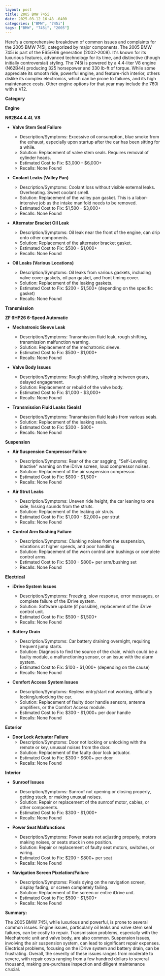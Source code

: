 ```yaml
---
layout: post
title: 2005 BMW 745i
date: 2025-03-12 16:48 -0400
categories: ["BMW", "745i"]
tags: ["BMW", "745i", "2005"]
---
```

Here's a comprehensive breakdown of common issues and complaints for the 2005 BMW 745i, categorized by major components. The 2005 BMW 745i is part of the E65/E66 generation (2002-2008). It's known for its luxurious features, advanced technology for its time, and distinctive (though initially controversial) styling. The 745i is powered by a 4.4-liter V8 engine (N62B44) producing 325 horsepower and 330 lb-ft of torque. While some appreciate its smooth ride, powerful engine, and feature-rich interior, others dislike its complex electronics, which can be prone to failures, and its high maintenance costs. Other engine options for that year may include the 760i with a V12.

**Category**

**Engine**

**N62B44 4.4L V8**

*   **Valve Stem Seal Failure**
    *   Description/Symptoms: Excessive oil consumption, blue smoke from the exhaust, especially upon startup after the car has been sitting for a while.
    *   Solution: Replacement of valve stem seals. Requires removal of cylinder heads.
    *   Estimated Cost to Fix: $3,000 - $6,000+
    *   Recalls: None Found

*   **Coolant Leaks (Valley Pan)**
    *   Description/Symptoms: Coolant loss without visible external leaks. Overheating. Sweet coolant smell.
    *   Solution: Replacement of the valley pan gasket. This is a labor-intensive job as the intake manifold needs to be removed.
    *   Estimated Cost to Fix: $1,500 - $3,000+
    *   Recalls: None Found

*   **Alternator Bracket Oil Leak**
    *   Description/Symptoms: Oil leak near the front of the engine, can drip onto other components.
    *   Solution: Replacement of the alternator bracket gasket.
    *   Estimated Cost to Fix: $500 - $1,000+
    *   Recalls: None Found

*   **Oil Leaks (Various Locations)**
    *   Description/Symptoms: Oil leaks from various gaskets, including valve cover gaskets, oil pan gasket, and front timing cover.
    *   Solution: Replacement of the leaking gaskets.
    *   Estimated Cost to Fix: $200 - $1,500+ (depending on the specific gasket)
    *   Recalls: None Found

**Transmission**

**ZF 6HP26 6-Speed Automatic**

*   **Mechatronic Sleeve Leak**
    *   Description/Symptoms: Transmission fluid leak, rough shifting, transmission malfunction warning.
    *   Solution: Replacement of the mechatronic sleeve.
    *   Estimated Cost to Fix: $500 - $1,000+
    *   Recalls: None Found

*   **Valve Body Issues**
    *   Description/Symptoms: Rough shifting, slipping between gears, delayed engagement.
    *   Solution: Replacement or rebuild of the valve body.
    *   Estimated Cost to Fix: $1,000 - $3,000+
    *   Recalls: None Found

*   **Transmission Fluid Leaks (Seals)**
    *   Description/Symptoms: Transmission fluid leaks from various seals.
    *   Solution: Replacement of the leaking seals.
    *   Estimated Cost to Fix: $300 - $800+
    *   Recalls: None Found

**Suspension**

*   **Air Suspension Compressor Failure**
    *   Description/Symptoms: Rear of the car sagging, "Self-Leveling Inactive" warning on the iDrive screen, loud compressor noises.
    *   Solution: Replacement of the air suspension compressor.
    *   Estimated Cost to Fix: $800 - $1,500+
    *   Recalls: None Found

*   **Air Strut Leaks**
    *   Description/Symptoms: Uneven ride height, the car leaning to one side, hissing sounds from the struts.
    *   Solution: Replacement of the leaking air struts.
    *   Estimated Cost to Fix: $1,000 - $2,000+ per strut
    *   Recalls: None Found

*   **Control Arm Bushing Failure**
    *   Description/Symptoms: Clunking noises from the suspension, vibrations at higher speeds, and poor handling.
    *   Solution: Replacement of the worn control arm bushings or complete control arms.
    *   Estimated Cost to Fix: $300 - $800+ per arm/bushing set
    *   Recalls: None Found

**Electrical**

*   **iDrive System Issues**
    *   Description/Symptoms: Freezing, slow response, error messages, or complete failure of the iDrive system.
    *   Solution: Software update (if possible), replacement of the iDrive control unit.
    *   Estimated Cost to Fix: $500 - $1,500+
    *   Recalls: None Found

*   **Battery Drain**
    *   Description/Symptoms: Car battery draining overnight, requiring frequent jump starts.
    *   Solution: Diagnosis to find the source of the drain, which could be a faulty module, a malfunctioning sensor, or an issue with the alarm system.
    *   Estimated Cost to Fix: $100 - $1,000+ (depending on the cause)
    *   Recalls: None Found

*   **Comfort Access System Issues**
    *   Description/Symptoms: Keyless entry/start not working, difficulty locking/unlocking the car.
    *   Solution: Replacement of faulty door handle sensors, antenna amplifiers, or the Comfort Access module.
    *   Estimated Cost to Fix: $300 - $1,000+ per door handle
    *   Recalls: None Found

**Exterior**

*   **Door Lock Actuator Failure**
    *   Description/Symptoms: Door not locking or unlocking with the remote or key, unusual noises from the door.
    *   Solution: Replacement of the faulty door lock actuator.
    *   Estimated Cost to Fix: $300 - $600+ per door
    *   Recalls: None Found

**Interior**

*   **Sunroof Issues**
    *   Description/Symptoms: Sunroof not opening or closing properly, getting stuck, or making unusual noises.
    *   Solution: Repair or replacement of the sunroof motor, cables, or other components.
    *   Estimated Cost to Fix: $300 - $1,000+
    *   Recalls: None Found

*   **Power Seat Malfunctions**
    *   Description/Symptoms: Power seats not adjusting properly, motors making noises, or seats stuck in one position.
    *   Solution: Repair or replacement of faulty seat motors, switches, or wiring.
    *   Estimated Cost to Fix: $200 - $800+ per seat
    *   Recalls: None Found

*   **Navigation Screen Pixelation/Failure**
    *   Description/Symptoms: Pixels dying on the navigation screen, display fading, or screen completely failing.
    *   Solution: Replacement of the screen or entire iDrive unit.
    *   Estimated Cost to Fix: $500 - $1,500+
    *   Recalls: None Found

**Summary:**

The 2005 BMW 745i, while luxurious and powerful, is prone to several common issues. Engine issues, particularly oil leaks and valve stem seal failures, can be costly to repair. Transmission problems, especially with the Mechatronic unit and valve body, are also common. Suspension issues, involving the air suspension system, can lead to significant repair expenses. Electrical problems, focusing on the iDrive system and battery drain, can be frustrating. Overall, the severity of these issues ranges from moderate to severe, with repair costs ranging from a few hundred dollars to several thousand, making pre-purchase inspection and diligent maintenance crucial.


